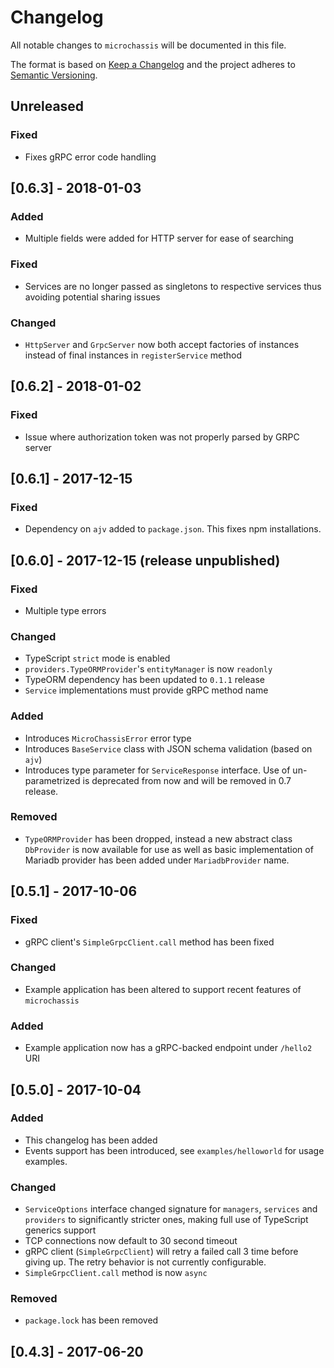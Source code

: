 # Changelog
All notable changes to `microchassis` will be documented in this file.

The format is based on [Keep a
Changelog](http://keepachangelog.com/en/1.0.0/) and the project
adheres to [Semantic Versioning](http://semver.org/spec/v2.0.0.html).

## Unreleased

### Fixed

* Fixes gRPC error code handling

## [0.6.3] - 2018-01-03

### Added

* Multiple fields were added for HTTP server for ease of searching

### Fixed

* Services are no longer passed as singletons to respective services
  thus avoiding potential sharing issues

### Changed

* `HttpServer` and `GrpcServer` now both accept factories of instances
  instead of final instances in `registerService` method

## [0.6.2] - 2018-01-02

### Fixed

* Issue where authorization token was not properly parsed by GRPC server

## [0.6.1] - 2017-12-15

### Fixed

* Dependency on `ajv` added to `package.json`. This fixes npm installations.

## [0.6.0] - 2017-12-15 (release unpublished)

### Fixed

* Multiple type errors

### Changed
* TypeScript `strict` mode is enabled
* `providers.TypeORMProvider`'s `entityManager` is now `readonly`
* TypeORM dependency has been updated to `0.1.1` release
* `Service` implementations must provide gRPC method name

### Added
* Introduces `MicroChassisError` error type
* Introduces `BaseService` class with JSON schema validation (based on
  `ajv`)
* Introduces type parameter for `ServiceResponse` interface. Use of
  un-parametrized is deprecated from now and will be removed in 0.7
  release.

### Removed
* `TypeORMProvider` has been dropped, instead a new abstract class
  `DbProvider` is now available for use as well as basic
  implementation of Mariadb provider has been added under
  `MariadbProvider` name.

## [0.5.1] - 2017-10-06

### Fixed

* gRPC client's `SimpleGrpcClient.call` method has been fixed

### Changed

* Example application has been altered to support recent features of
`microchassis`

### Added

* Example application now has a gRPC-backed endpoint under `/hello2`
  URI

## [0.5.0] - 2017-10-04

### Added
* This changelog has been added
* Events support has been introduced, see `examples/helloworld` for
  usage examples.

### Changed
* `ServiceOptions` interface changed signature for `managers`,
  `services` and `providers` to significantly stricter ones, making
  full use of TypeScript generics support
* TCP connections now default to 30 second timeout
* gRPC client (`SimpleGrpcClient`) will retry a failed call 3 time
  before giving up. The retry behavior is not currently configurable.
* `SimpleGrpcClient.call` method is now `async`


### Removed
* `package.lock` has been removed

## [0.4.3] - 2017-06-20
